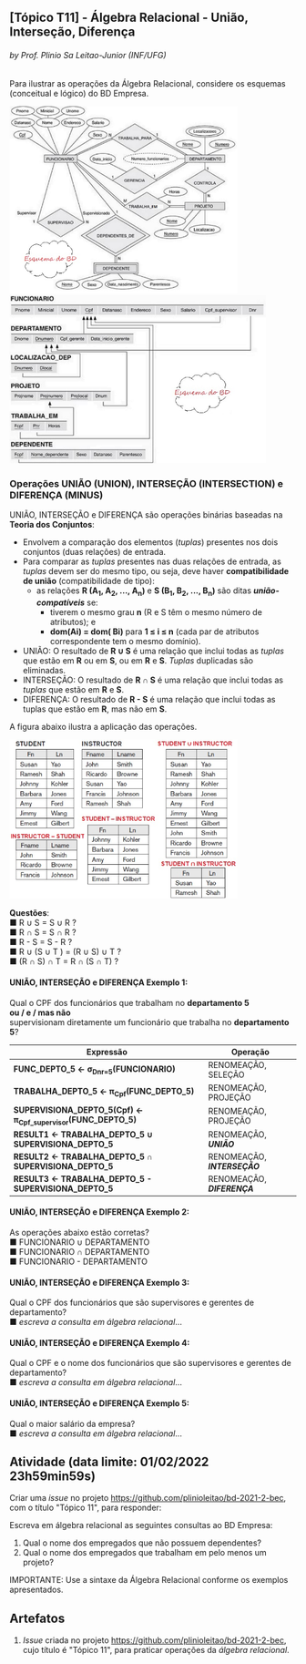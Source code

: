 ## [Tópico T11] - Álgebra Relacional - União, Interseção, Diferença
###### *by Prof. Plinio Sa Leitao-Junior (INF/UFG)*

Para ilustrar as operações da Álgebra Relacional, considere os esquemas (conceitual e lógico) do BD Empresa.

<img src="../media/fig-der-empresa.jpg" width="400"><img src="../media/fig-esquema-logico-bdempresa.jpg" width="450">

### Operações UNIÃO (UNION), INTERSEÇÃO (INTERSECTION) e DIFERENÇA (MINUS)

UNIÃO, INTERSEÇÃO e DIFERENÇA são operações binárias baseadas na **Teoria dos Conjuntos**:
- Envolvem a comparação dos elementos (_tuplas_) presentes nos dois conjuntos (duas relações) de entrada.
- Para comparar as _tuplas_ presentes nas duas relações de entrada, as _tuplas_ devem ser do mesmo tipo, ou seja, deve haver **compatibilidade de união** (compatibilidade de tipo):
  - as relações **R (A<sub>1</sub>, A<sub>2</sub>, ..., A<sub>n</sub>)** e **S (B<sub>1</sub>, B<sub>2</sub>, ..., B<sub>n</sub>)** são ditas ***união-compatíveis*** se:
    - tiverem o mesmo grau **n** (R e S têm o mesmo número de atributos); e
    - **dom(Ai) = dom( Bi)** para **1 ≤ i ≤ n** (cada par de atributos correspondente tem o mesmo domínio).
- UNIÃO: O resultado de **R ∪ S** é uma relação que inclui todas as _tuplas_ que estão em **R** ou em **S**, ou em **R** e **S**. _Tuplas_ duplicadas são eliminadas.
- INTERSEÇÃO: O resultado de **R ∩ S** é uma relação que inclui todas as _tuplas_ que estão em **R** e **S**.
- DIFERENÇA: O resultado de **R - S** é uma relação que inclui todas as tuplas que estão em **R**, mas não em **S**.

A figura abaixo ilustra a aplicação das operações.

<img src="../media/fig-algebra-uniao.jpg" width="400">

**Questões**:<br>
■ R ∪ S = S ∪ R ?<br>
■ R ∩ S = S ∩ R ?<br>
■ R - S = S - R ?<br>
■ R ∪ (S ∪ T ) = (R ∪ S) ∪ T ?<br>
■ (R ∩ S) ∩ T = R ∩ (S ∩ T) ?<br>

#### UNIÃO, INTERSEÇÃO e DIFERENÇA Exemplo 1:

Qual o CPF dos funcionários que trabalham no **departamento 5**<br>
**ou / e / mas não**<br>
supervisionam diretamente um funcionário que trabalha no **departamento 5**?

|Expressão|Operação|
|-|-|
|**FUNC_DEPTO_5 ← σ<sub>Dnr=5</sub>(FUNCIONARIO)**|RENOMEAÇÃO, SELEÇÃO|
|**TRABALHA_DEPTO_5 ← π<sub>Cpf</sub>(FUNC_DEPTO_5)**|RENOMEAÇÃO, PROJEÇÃO|
|**SUPERVISIONA_DEPTO_5(Cpf) ← π<sub>Cpf_supervisor</sub>(FUNC_DEPTO_5)**|RENOMEAÇÃO, PROJEÇÃO|
|**RESULT1 ← TRABALHA_DEPTO_5 ∪ SUPERVISIONA_DEPTO_5**|RENOMEAÇÃO, ***UNIÃO***|
|**RESULT2 ← TRABALHA_DEPTO_5 ∩ SUPERVISIONA_DEPTO_5**|RENOMEAÇÃO, ***INTERSEÇÃO***|
|**RESULT3 ← TRABALHA_DEPTO_5 - SUPERVISIONA_DEPTO_5**|RENOMEAÇÃO, ***DIFERENÇA***|

#### UNIÃO, INTERSEÇÃO e DIFERENÇA Exemplo 2:

As operações abaixo estão corretas?<br>
■ FUNCIONARIO ∪ DEPARTAMENTO<br>
■ FUNCIONARIO ∩ DEPARTAMENTO<br>
■ FUNCIONARIO - DEPARTAMENTO

#### UNIÃO, INTERSEÇÃO e DIFERENÇA Exemplo 3:

Qual o CPF dos funcionários que são supervisores e gerentes de departamento?<br>
■ _escreva a consulta em álgebra relacional_...

#### UNIÃO, INTERSEÇÃO e DIFERENÇA Exemplo 4:

Qual o CPF e o nome dos funcionários que são supervisores e gerentes de departamento?<br>
■ _escreva a consulta em álgebra relacional_...

#### UNIÃO, INTERSEÇÃO e DIFERENÇA Exemplo 5:

Qual o maior salário da empresa?<br>
■ _escreva a consulta em álgebra relacional_...

## Atividade (data limite: **01/02/2022 23h59min59s**)

Criar uma _issue_ no projeto https://github.com/plinioleitao/bd-2021-2-bec, com o título "Tópico 11", para responder:  

Escreva em álgebra relacional as seguintes consultas ao BD Empresa: 
1. Qual o nome dos empregados que não possuem dependentes?
1. Qual o nome dos empregados que trabalham em pelo menos um projeto?

IMPORTANTE: Use a sintaxe da Álgebra Relacional conforme os exemplos apresentados.

## Artefatos

1. _Issue_ criada no projeto https://github.com/plinioleitao/bd-2021-2-bec, cujo título é "Tópico 11", para praticar operações da *álgebra relacional*.
